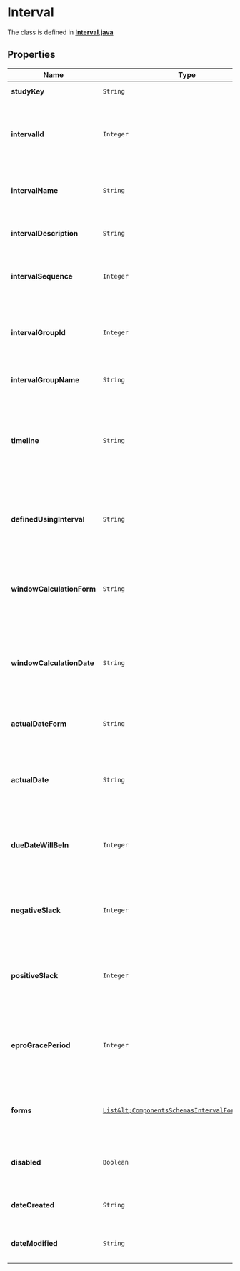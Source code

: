 

# Interval

The class is defined in **[Interval.java](../../src/main/java/org/openapitools/model/Interval.java)**

## Properties

Name | Type | Description | Notes
------------ | ------------- | ------------- | -------------
**studyKey** | `String` | Unique study key |  [optional property]
**intervalId** | `Integer` | Unique system identifier for the interval (visit definition) |  [optional property]
**intervalName** | `String` | Name of the interval (visit) as defined in the study |  [optional property]
**intervalDescription** | `String` | Description of the interval (visit) |  [optional property]
**intervalSequence** | `Integer` | Sequence number of the interval in the schedule |  [optional property]
**intervalGroupId** | `Integer` | Identifier for the interval group (if intervals are grouped) |  [optional property]
**intervalGroupName** | `String` | Name of the interval group |  [optional property]
**timeline** | `String` | Type of interval visit window (e.g., None, Due Date, Start - End Date, Actual Date) |  [optional property]
**definedUsingInterval** | `String` | Baseline interval used for calculating this interval’s dates |  [optional property]
**windowCalculationForm** | `String` | Baseline form (name) from which the calculation date is taken |  [optional property]
**windowCalculationDate** | `String` | Baseline field (variable name) from which the calculation date is taken |  [optional property]
**actualDateForm** | `String` | Form used to capture the actual date for this interval |  [optional property]
**actualDate** | `String` | Field (variable name) used to capture the actual date for this interval |  [optional property]
**dueDateWillBeIn** | `Integer` | Number of days from the calculation date when the interval is due |  [optional property]
**negativeSlack** | `Integer` | Number of days before the due date that are allowed (negative window) |  [optional property]
**positiveSlack** | `Integer` | Number of days after the due date that are allowed (positive window) |  [optional property]
**eproGracePeriod** | `Integer` | Number of days of grace period for ePRO completion after due date |  [optional property]
**forms** | [`List&lt;ComponentsSchemasIntervalFormsItem&gt;`](ComponentsSchemasIntervalFormsItem.md) | List of forms that are scheduled in this interval |  [optional property]
**disabled** | `Boolean` | Whether the interval is soft-deleted (disabled) |  [optional property]
**dateCreated** | `String` | Date when this interval was created |  [optional property]
**dateModified** | `String` | Date when this interval was last modified |  [optional property]























